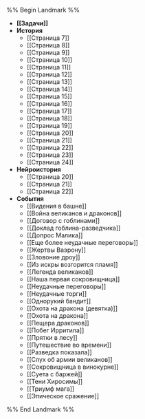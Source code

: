 %% Begin Landmark %%
- **[[Задачи]]**
- **История**
	- [[Страница 7]]
	- [[Страница 8]]
	- [[Страница 9]]
	- [[Страница 10]]
	- [[Страница 11]]
	- [[Страница 12]]
	- [[Страница 13]]
	- [[Страница 14]]
	- [[Страница 15]]
	- [[Страница 16]]
	- [[Страница 17]]
	- [[Страница 18]]
	- [[Страница 19]]
	- [[Страница 20]]
	- [[Страница 21]]
	- [[Страница 22]]
	- [[Страница 23]]
	- [[Страница 24]]
- **Нейроистория**
	- [[Страница 20]]
	- [[Страница 21]]
	- [[Страница 22]]
- **События**
	- [[Видения в башне]]
	- [[Война великанов и драконов]]
	- [[Договор с гоблинами]]
	- [[Доклад гоблина-разведчика]]
	- [[Допрос Малика]]
	- [[Еще более неудачные переговоры]]
	- [[Жертвы Ваэрону]]
	- [[Зловоние дроу]]
	- [[Из искры возгорится пламя]]
	- [[Легенда великанов]]
	- [[Наша первая сокровищница]]
	- [[Неудачные переговоры]]
	- [[Неудачные торги]]
	- [[Однорукий бандит]]
	- [[Охота на дракона (девятка)]]
	- [[Охота на дракона]]
	- [[Пещера драконов]]
	- [[Побег Ирритила]]
	- [[Прятки в лесу]]
	- [[Путешествие во времени]]
	- [[Разведка показала]]
	- [[Слух об армии великанов]]
	- [[Сокровищница в винокурне]]
	- [[Суета с баржей]]
	- [[Тени Хиросимы]]
	- [[Триумф мага]]
	- [[Эпическое сражение]]

%% End Landmark %%

